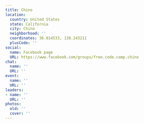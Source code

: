 ```yaml
---
title: Chino
location:
  country: United States
  state: California
  city: Chino
  neighborhood: ''
  coordinates: 36.014533, 138.243211
  plusCode: ''
social:
  name: Facebook page
  URL: https://www.facebook.com/groups/free.code.camp.chino
chat:
  name: ''
  URL: ''
event:
  name: ''
  URL: ''
leaders:
- name: ''
  URL: ''
photos:
  old: ''
  cover: ''
---
```

